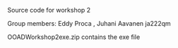 
Source code for workshop 2

Group members: Eddy Proca , Juhani Aavanen ja222qm

OOADWorkshop2exe.zip contains the exe file
